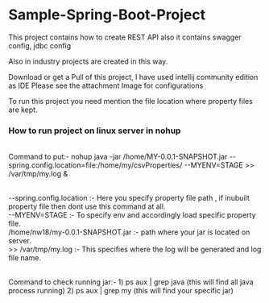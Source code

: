 # Sample-Spring-Boot-Project
This project contains how to create REST API also it contains swagger config, jdbc config

Also in industry projects are created in this way.

Download or get a Pull of this project, I have used intellij community edition as IDE
Please see the attachment Image for configurations

To run this project you need mention the file location where property files are kept.

### How to run project on linux server in nohup

<br/>Command to put:- nohup java -jar /home/MY-0.0.1-SNAPSHOT.jar --spring.config.location=file:/home/my/csvProperties/ --MYENV=STAGE >> /var/tmp/my.log &

<br/>--spring.config.location :- Here you specify property file path , if inubuilt property file then dont use this command at all.
<br/>--MYENV=STAGE :- To specify env and accordingly load specific property file.
<br/>/home/nw18/my-0.0.1-SNAPSHOT.jar :- path where your jar is located on server.
<br/>>> /var/tmp/my.log  :- This specifies where the log will be generated and log file name.

<br/>Command to check running jar:- 1) ps aux | grep java (this will find all java process running)  2) ps aux | grep my (this will find your specific jar)


